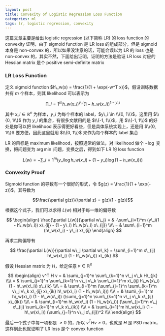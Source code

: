 ```yaml
---
layout: post
title: Convexity of Logistic Regression Loss Function
categories: ml
tags: lr, logistic regression, convexity
---
```


这篇文章主要是给出 logistic regression (以下简称 LR) 的 loss function 的 convexity 证明，由于 sigmoid function 是 LR loss 的组成部分，但是 sigmoid 本身是 non-convex 的，所以如果没注意的话，可能会误以为 LR 的 loss 也是 non-convex 的，其实不然，下面给出证明，证明的方法是验证 LR loss 对应的 Hessian matrix 是个 positive semi-definite matrix

### LR Loss Function

定义 sigmoid function $h\_w(x) = \frac{1}{1 + \exp(-w^T x)}$，假设训练数据共有 $m$ 个样本，则其 likelihood 可以表示为

$$ \prod\_{i=1}^m h\_w(x\_i)^{y\_i} (1 - h\_w(x\_i))^{1 - y\_i} $$

其中 $x\_i \in \mathbb{R}^n$ 为样本，$y\_i$ 为每个样本的 label，$y\_i \in \\{0, 1\\}$，这里用 $\\{0, 1\\}$ 作为 $y\_i$ 的集合，有很多文献用的是 $\\{-1, 1\\}$，用 $\\{-1, 1\\}$ 的好处是你可以把 likelihood 表示得更好看些，但是具体系统实现上，还是用 $\\{0, 1\\}$ 要方便，因此这里就用 $\\{0, 1\\}$ 来作为每个样本的 label 集合

LR 的目标是 maximum likelihood，按照通常的做法，对 likelihood 做个 $-\log$ 变换，把问题变为 $\arg\min$ 问题，变换之后，得到如下 LR 的 loss function

$$ L(w) = -\sum\_{i=1}^m (y\_i \log h\_w(x\_i) + (1 - y\_i) \log (1 - h\_w(x\_i))) $$

### Convexity Proof

Sigmoid function 的导数有一个很好的形式，令 $g(z) = \frac{1}{1 + \exp(-z)}$，其导数为

$$\frac{\partial g(z)}{\partial z} = g(z)(1 - g(z))$$

根据这个式子，我们可以求得 $L(w)$ 相对于每一维的偏导数

$$
\begin{align}
\frac{\partial L(w)}{\partial w\_j} = & -\sum\_{i=1}^m (y\_i(1 - h\_w(x\_i)) x\_{ij} - (1 - y\_i) h\_w(x\_i) x\_{ij}) \\\\
= & \sum\_{i=1}^m (h\_w(x\_i) - y\_i) x\_{ij}
\end{align}
$$

再求二阶偏导有

$$ \frac{\partial L(w)}{\partial w\_j \partial w\_k} = \sum\_{i=1}^m x\_{ij} h\_w(x\_i) (1 - h\_w(x\_i)) x\_{ik} $$

假设 Hessian matrix 为 $H$，给定任意 $v \in \mathbb{R}^n$

$$
\begin{align}
v^T H v = & \sum\_{j=1}^n \sum\_{k=1}^n v\_j v\_k H\_{jk} \\\\
= & \sum\_{j=1}^n \sum\_{k=1}^n v\_j v\_k \sum\_{i=1}^m x\_{ij} h\_w(x\_i) (1 - h\_w(x\_i)) x\_{ik} \\\\
= & \sum\_{i=1}^m (\sum\_{j=1}^n \sum\_{k=1}^n v\_j v\_k x\_{ij} x\_{ik} h\_w(x\_i) (1 - h\_w(x\_i))) \\\\
= & \sum\_{i=1}^m h\_w(x\_i) (1 - h\_w(x\_i)) (\sum\_{j=1}^n \sum\_{k=1}^n v\_j v\_k x\_{ij} x\_{ik}) \\\\
= & \sum\_{i=1}^m h\_w(x\_i) (1 - h\_w(x\_i)) (\sum\_{j=1}^n v\_j x\_{ij} \sum\_{k=1}^n v\_k x\_{ik}) \\\\
= & \sum\_{i=1}^m h\_w(x\_i) (1 - h\_w(x\_i)) (\sum\_{j=1}^n v\_j x\_{ij})^2 \\\\
\end{align}
$$

最后一个式子中每一项都是 $\geq 0$ 的，所以 $v^T Hv \geq 0$，也就是 $H$ 是 PSD matrix，这样到此也就证明了 LR loss 是个 convex function

